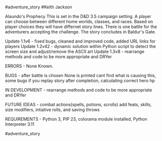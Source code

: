 #adventure_story
#Keith Jackson

Alaundo's Prophecy
This is set in the D&D 3.5 campaign setting. A player can choose between different home worlds, classes, and races. Based on player choices they will have differnet story lines. There is one battle for the adventurers accepting the challenge. The story concludes in Baldur's Gate. 

Update 1.1v6 - fixed bugs, cleaned and improved code, added URL links for players
Update 1.2v42 - dynamic solution within Python script to detect the screen size and adjust/remove the ASCII art
Update 1.3v8 - rearrange methods and code to be more appropriate and DRYer  

ERRORS - None Known. 

BUGS - after battle is chosen None is printed cant find what is causing this, some bugs if you replay story after completion, calculating correct hero hp

IN DEVELOPMENT - rearrange methods and code to be more appropriate and DRYer  

FUTURE IDEAS - combat actions(spells, potions, scrolls) add feats, skills, size modifiers, intiative rolls, and saving throws 

REQUIREMENTS - Python 3, PIP 23, colorama module installed, Python Interpreter 3.11

#adventure_story